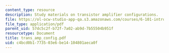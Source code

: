```yaml
---
content_type: resource
description: Study materials on transistor amplifier configurations.
file: https://ol-ocw-studio-app-qa.s3.amazonaws.com/courses/6-101-introductory-analog-electronics-laboratory-spring-2007/c4bcd0b1773503e6be14104801aeca0f_trans_amp_config.pdf
file_type: application/pdf
parent_uid: 57dc5c2f-b72f-7a02-ab9d-7b55504b951f
resourcetype: Document
title: trans_amp_config.pdf
uid: c4bcd0b1-7735-03e6-be14-104801aeca0f
---
```

